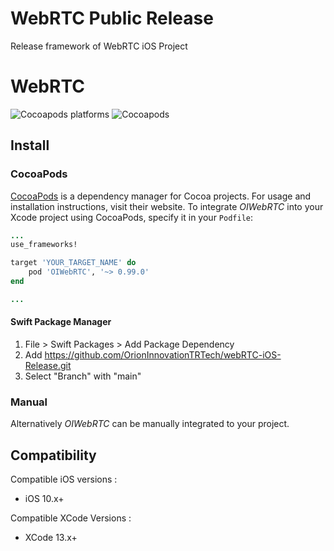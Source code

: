 # WebRTC Public Release
Release framework of WebRTC iOS Project


# WebRTC 

<p>
    <img alt="Cocoapods platforms" src="https://img.shields.io/cocoapods/p/OIWebRTC">
    <img alt="Cocoapods" src="https://img.shields.io/cocoapods/v/OIWebRTC">
</p>

## Install

### CocoaPods

[CocoaPods](https://cocoapods.org/pods/OIWebRTC) is a dependency manager for Cocoa projects. For usage and installation instructions, visit their website. To integrate *OIWebRTC* into your Xcode project using CocoaPods, specify it in your `Podfile`:

```ruby
...
use_frameworks!

target 'YOUR_TARGET_NAME' do
    pod 'OIWebRTC', '~> 0.99.0'
end

...
```
#### Swift Package Manager
1. File > Swift Packages > Add Package Dependency
2. Add https://github.com/OrionInnovationTRTech/webRTC-iOS-Release.git
3. Select "Branch" with "main"
### Manual

Alternatively *OIWebRTC* can be manually integrated to your project.

## Compatibility

Compatible iOS versions :

* iOS 10.x+

Compatible XCode Versions :

* XCode 13.x+
